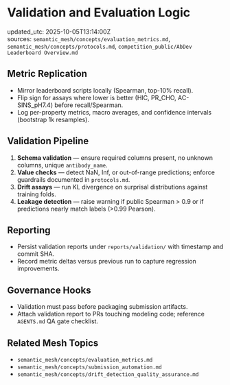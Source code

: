 # Validation and Evaluation Logic

updated_utc: 2025-10-05T13:14:00Z  
sources: `semantic_mesh/concepts/evaluation_metrics.md`, `semantic_mesh/concepts/protocols.md`, `competition_public/AbDev Leaderboard Overview.md`

## Metric Replication
- Mirror leaderboard scripts locally (Spearman, top-10% recall).
- Flip sign for assays where lower is better (HIC, PR_CHO, AC-SINS_pH7.4) before recall/Spearman.
- Log per-property metrics, macro averages, and confidence intervals (bootstrap 1k resamples).

## Validation Pipeline
1. **Schema validation** — ensure required columns present, no unknown columns, unique `antibody_name`.
2. **Value checks** — detect NaN, Inf, or out-of-range predictions; enforce guardrails documented in `protocols.md`.
3. **Drift assays** — run KL divergence on surprisal distributions against training folds.
4. **Leakage detection** — raise warning if public Spearman > 0.9 or if predictions nearly match labels (>0.99 Pearson).

## Reporting
- Persist validation reports under `reports/validation/` with timestamp and commit SHA.
- Record metric deltas versus previous run to capture regression improvements.

## Governance Hooks
- Validation must pass before packaging submission artifacts.
- Attach validation report to PRs touching modeling code; reference `AGENTS.md` QA gate checklist.

## Related Mesh Topics
- `semantic_mesh/concepts/evaluation_metrics.md`
- `semantic_mesh/concepts/submission_automation.md`
- `semantic_mesh/concepts/drift_detection_quality_assurance.md`
